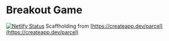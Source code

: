 # Breakout Game

[![Netlify Status](https://api.netlify.com/api/v1/badges/ed3cfbde-f8f8-4f4e-b8d4-6b85e7d7e02f/deploy-status)](https://app.netlify.com/sites/lucid-tesla-d8cada/deploys)
Scaffholding from [https://createapp.dev/parcel](https://createapp.dev/parcel)
